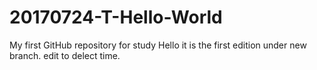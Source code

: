 # 20170724-T-Hello-World
My first GitHub repository for study
Hello it is the first edition under new branch.
edit to delect time.
